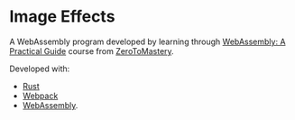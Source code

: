 # Image Effects

A WebAssembly program developed by learning through [WebAssembly: A Practical Guide](https://academy.zerotomastery.io/p/learn-webassembly) course from [ZeroToMastery](https://academy.zerotomastery.io/).

Developed with:
- [Rust](https://www.rust-lang.org/)
- [Webpack](https://webpack.js.org/)
- [WebAssembly](https://webassembly.org/).
